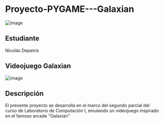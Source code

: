 # Proyecto-PYGAME---Galaxian

![image](https://github.com/depetrisnicolas/Proyecto-PYGAME---Galaxian/assets/123782137/bf5ffdc8-7789-4aa8-b3c9-879107e6fceb)

## Estudiante
Nicolás Depetris

## Videojuego Galaxian

![image](https://github.com/depetrisnicolas/Proyecto-PYGAME-Galaxian/assets/123782137/60502396-e5c0-44ed-aff1-39c4588f7bf7)

## Descripción

El presente proyecto se desarrolla en el marco del segundo parcial del curso de Laboratorio de Computación I, emulando un videojuego
inspirado en el famoso arcade "Galaxian" 
